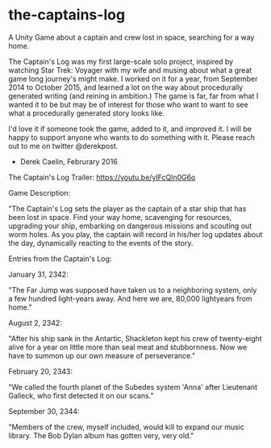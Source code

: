 # the-captains-log
A Unity Game about a captain and crew lost in space, searching for a way home.

The Captain's Log was my first large-scale solo project, inspired by watching Star Trek: Voyager with my wife and musing about what a great game long journey's might make. I worked on it for a year, from September 2014 to October 2015, and learned a lot on the way about procedurally generated writing (and reining in ambition.) The game is far, far from what I wanted it to be but may be of interest for those who want to want to see what a procedurally generated story looks like.

I'd love it if someone took the game, added to it, and improved it. I will be happy to support anyone who wants to do something with it. Please reach out to me on twitter @derekpost.

- Derek Caelin, Februrary 2016

The Captain's Log Trailer: https://youtu.be/yIFcQln0G6o

Game Description:

"The Captain's Log sets the player as the captain of a star ship that has been lost in space. Find your way home, scavenging for resources, upgrading your ship, embarking on dangerous missions and scouting out worm holes. As you play, the captain will record in his/her log updates about the day, dynamically reacting to the events of the story.

Entries from the Captain's Log:

January 31, 2342:

"The Far Jump was supposed have taken us to a neighboring system, only a few hundred light-years away. And here we are, 80,000 lightyears from home."

August 2, 2342:

"After his ship sank in the Antartic, Shackleton kept his crew of twenty-eight alive for a year on little more than seal meat and stubbornness. Now we have to summon up our own measure of perseverance."

February 20, 2343:

"We called the fourth planet of the Subedes system 'Anna' after Lieutenant Galleck, who first detected it on our scans."

September 30, 2344:

"Members of the crew, myself included, would kill to expand our music library. The Bob Dylan album has gotten very, very old."

